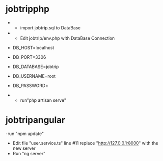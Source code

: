 # jobtripphp
- - import jobtrip.sql to DataBase 
- - Edit jobtrip/env.php with DataBase Connection 
-  DB_HOST=localhost
-  DB_PORT=3306
-  DB_DATABASE=jobtrip
-  DB_USERNAME=root
-  DB_PASSWORD=

- - run"php artisan serve"
# jobtripangular
-run "npm update"
- Edit file "user.service.ts" line #11 replace "http://127.0.0.1:8000" with the new server
- Run "ng server"
